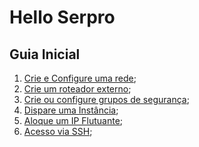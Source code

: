 # Hello Serpro

## Guia Inicial

1. [Crie e Configure uma rede](../guides/redes/redes.md);
2. [Crie um roteador externo](../guides/redes/roteadores.md);
3. [Crie ou configure grupos de segurança](../guides/redes/gruposDeSeguranca.md);
4. [Dispare uma Instância](../guides/computacao/instancias.md);
5. [Aloque um IP Flutuante](../guides/redes/ipsFlutuantes.md);
6. [Acesso via SSH](../guides/inicial/acesso-via-ssh.md);